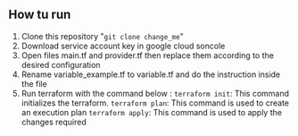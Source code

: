 ## How tu run

1. Clone this repository "`git clone change_me`"
2. Download service account key in google cloud soncole
3. Open files main.tf and provider.tf then replace them according to the desired configuration
4. Rename variable_example.tf to variable.tf and do the instruction inside the file
5. Run terraform with the command below :
`terraform init`: This command initializes the terraform.
`terraform plan`: This command is used to create an execution plan
`terraform apply`: This command is used to apply the changes required
